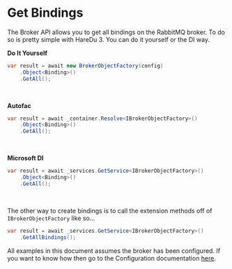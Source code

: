 # Get Bindings

The Broker API allows you to get all bindings on the RabbitMQ broker. To do so is pretty simple with HareDu 3. You can do it yourself or the DI way.

**Do It Yourself**

```c#
var result = await new BrokerObjectFactory(config)
    .Object<Binding>()
    .GetAll();
```
<br>

**Autofac**

```c#
var result = await _container.Resolve<IBrokerObjectFactory>()
    .Object<Binding>()
    .GetAll();
```
<br>

**Microsoft DI**

```c#
var result = await _services.GetService<IBrokerObjectFactory>()
    .Object<Binding>()
    .GetAll();
```
<br>

The other way to create bindings is to call the extension methods off of ```IBrokerObjectFactory``` like so...

```c#
var result = await _services.GetService<IBrokerObjectFactory>()
    .GetAllBindings();
```

All examples in this document assumes the broker has been configured. If you want to know how then go to the Configuration documentation [here](https://github.com/ahives/HareDu3/blob/master/docs/configuration.md).

